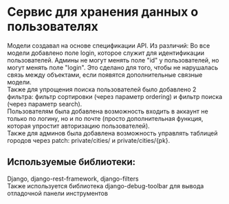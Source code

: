 # Сервис для хранения данных о пользователях
Модели создавал на основе спецификации API. Из различий: Во все модели добавлено поле login, которое служит для идентификации пользователей. 
Админы не могут менять поле "id" у пользователей, но могут менять поле "login". 
Это сделано для того, чтобы не нарушалась связь между объектами, если появятся дополнительные связные модели.  
Также для упрощения поиска пользователей было добавлено 2 фильтра: фильтр сортировки (через параметр ordering) и фильтр поиска (через параметр search).  
Пользователям была добавлена возможность входить в аккаунт не только по логину, но и по почте (просто дополнительная функция, которая упростит авторизацию пользователей).  
Также для админов была добавлена возможность управлять таблицей городов через patch: private/cities/ и private/cities/{pk}.  
## Используемые библиотеки:
Django, django-rest-framework, django-filters  
Также используется библиотека django-debug-toolbar для вывода отладочной панели инструментов